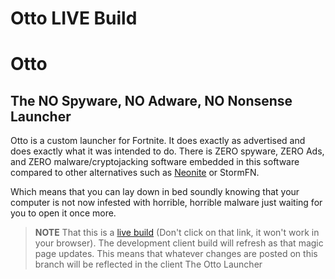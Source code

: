 # Otto LIVE Build 
# Otto

## The NO Spyware, NO Adware, NO Nonsense Launcher

Otto is a custom launcher for Fortnite. It does exactly as advertised and does exactly what it was intended to do. There is ZERO spyware, ZERO Ads, and ZERO malware/cryptojacking software embedded in this software compared to other alternatives such as [Neonite](https://github.com/NeoniteDev) or StormFN.

Which means that you can lay down in bed soundly knowing that your computer is not now infested with horrible, horrible malware just waiting for you to open it once more.



> **NOTE** That this is a [live build](https://trail-blaze.github.io/Otto/) (Don't click on that link, it won't work in your browser). The development client build will refresh as that magic page updates.
> This means that whatever changes are posted on this branch will be reflected in the client
The Otto Launcher
